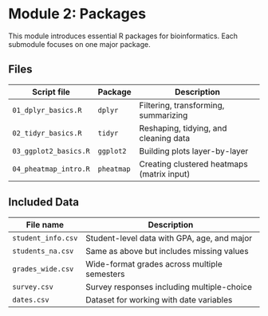 # Module 2: Packages

This module introduces essential R packages for bioinformatics. Each submodule focuses on one major package.

## Files

| Script file                  | Package     | Description                                |
|------------------------------|-------------|--------------------------------------|
| `01_dplyr_basics.R`          | `dplyr`     | Filtering, transforming, summarizing |
| `02_tidyr_basics.R`          | `tidyr`     | Reshaping, tidying, and cleaning data |
| `03_ggplot2_basics.R`        | `ggplot2`   | Building plots layer-by-layer        |
| `04_pheatmap_intro.R`        | `pheatmap`  | Creating clustered heatmaps (matrix input) |

## Included Data

| File name          | Description                                  |
|--------------------|----------------------------------------------|
| `student_info.csv` | Student-level data with GPA, age, and major  |
| `students_na.csv`  | Same as above but includes missing values     |
| `grades_wide.csv`  | Wide-format grades across multiple semesters |
| `survey.csv`       | Survey responses including multiple-choice   |
| `dates.csv`        | Dataset for working with date variables      |
